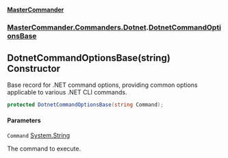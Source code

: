 #### [MasterCommander](MasterCommander.md 'MasterCommander')
### [MasterCommander.Commanders.Dotnet](MasterCommander.Commanders.Dotnet.md 'MasterCommander.Commanders.Dotnet').[DotnetCommandOptionsBase](DotnetCommandOptionsBase.md 'MasterCommander.Commanders.Dotnet.DotnetCommandOptionsBase')

## DotnetCommandOptionsBase(string) Constructor

Base record for .NET command options, providing common options applicable to various .NET CLI commands.

```csharp
protected DotnetCommandOptionsBase(string Command);
```
#### Parameters

<a name='MasterCommander.Commanders.Dotnet.DotnetCommandOptionsBase.DotnetCommandOptionsBase(string).Command'></a>

`Command` [System.String](https://docs.microsoft.com/en-us/dotnet/api/System.String 'System.String')

The command to execute.